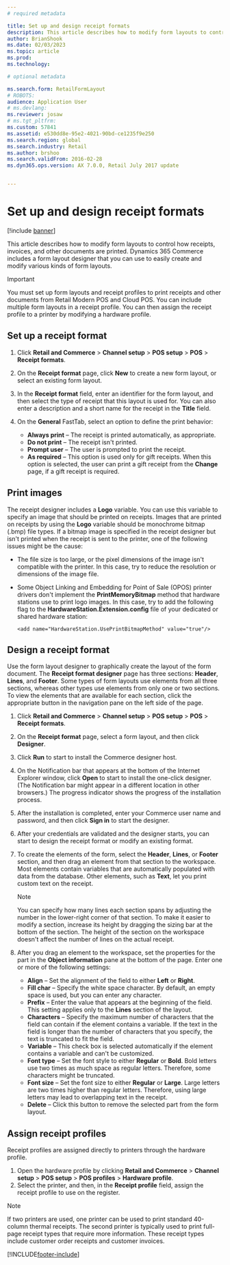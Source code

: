 ```yaml
---
# required metadata

title: Set up and design receipt formats
description: This article describes how to modify form layouts to control how receipts, invoices, and other documents are printed. Dynamics 365 Commerce includes a form layout designer that you can use to easily create and modify various kinds of form layouts.
author: BrianShook
ms.date: 02/03/2023
ms.topic: article
ms.prod: 
ms.technology: 

# optional metadata

ms.search.form: RetailFormLayout
# ROBOTS: 
audience: Application User
# ms.devlang: 
ms.reviewer: josaw
# ms.tgt_pltfrm: 
ms.custom: 57841
ms.assetid: e530dd8e-95e2-4021-90bd-ce1235f9e250
ms.search.region: global
ms.search.industry: Retail
ms.author: brshoo
ms.search.validFrom: 2016-02-28
ms.dyn365.ops.version: AX 7.0.0, Retail July 2017 update


---
```


# Set up and design receipt formats

[!include [banner](includes/banner.md)]

This article describes how to modify form layouts to control how receipts, invoices, and other documents are printed. Dynamics 365  Commerce includes a form layout designer that you can use to easily create and modify various kinds of form layouts.

> [!IMPORTANT]
> You must set up form layouts and receipt profiles to print receipts and other documents from Retail Modern POS and Cloud POS. You can include multiple form layouts in a receipt profile. You can then assign the receipt profile to a printer by modifying a hardware profile.

## Set up a receipt format

1. Click **Retail and Commerce** &gt; **Channel setup** &gt; **POS setup** &gt; **POS** &gt; **Receipt formats**.
2. On the **Receipt format** page, click **New** to create a new form layout, or select an existing form layout.
3. In the **Receipt format** field, enter an identifier for the form layout, and then select the type of receipt that this layout is used for. You can also enter a description and a short name for the receipt in the **Title** field.
4. On the **General** FastTab, select an option to define the print behavior:

    - **Always print** – The receipt is printed automatically, as appropriate.
    - **Do not print** – The receipt isn't printed.
    - **Prompt user** – The user is prompted to print the receipt.
    - **As required** – This option is used only for gift receipts. When this option is selected, the user can print a gift receipt from the **Change** page, if a gift receipt is required.

## Print images

The receipt designer includes a **Logo** variable. You can use this variable to specify an image that should be printed on receipts. Images that are printed on receipts by using the **Logo** variable should be monochrome bitmap (.bmp) file types. If a bitmap image is specified in the receipt designer but isn't printed when the receipt is sent to the printer, one of the following issues might be the cause:

- The file size is too large, or the pixel dimensions of the image isn't compatible with the printer. In this case, try to reduce the resolution or dimensions of the image file.
- Some Object Linking and Embedding for Point of Sale (OPOS) printer drivers don't implement the **PrintMemoryBitmap** method that hardware stations use to print logo images. In this case, try to add the following flag to the **HardwareStation.Extension.config** file of your dedicated or shared hardware station:

    `<add name="HardwareStation.UsePrintBitmapMethod" value="true"/>`

## Design a receipt format

Use the form layout designer to graphically create the layout of the form document. The **Receipt format designer** page has three sections: **Header**, **Lines**, and **Footer**. Some types of form layouts use elements from all three sections, whereas other types use elements from only one or two sections. To view the elements that are available for each section, click the appropriate button in the navigation pane on the left side of the page.

1. Click **Retail and Commerce** &gt; **Channel setup** &gt; **POS setup** &gt; **POS** &gt; **Receipt formats**.
2. On the **Receipt format** page, select a form layout, and then click **Designer**.
3. Click **Run** to start to install the Commerce designer host.
4. On the Notification bar that appears at the bottom of the Internet Explorer window, click **Open** to start to install the one-click designer. (The Notification bar might appear in a different location in other browsers.) The progress indicator shows the progress of the installation process.
5. After the installation is completed, enter your Commerce user name and password, and then click **Sign in** to start the designer.
6. After your credentials are validated and the designer starts, you can start to design the receipt format or modify an existing format.
7. To create the elements of the form, select the **Header**, **Lines**, or **Footer** section, and then drag an element from that section to the workspace. Most elements contain variables that are automatically populated with data from the database. Other elements, such as **Text**, let you print custom text on the receipt.

    > [!NOTE]
    > You can specify how many lines each section spans by adjusting the number in the lower-right corner of that section. To make it easier to modify a section, increase its height by dragging the sizing bar at the bottom of the section. The height of the section on the workspace doesn't affect the number of lines on the actual receipt.

8. After you drag an element to the workspace, set the properties for the part in the **Object information** pane at the bottom of the page. Enter one or more of the following settings:

    - **Align** – Set the alignment of the field to either **Left** or **Right**.
    - **Fill char** – Specify the white space character. By default, an empty space is used, but you can enter any character.
    - **Prefix** – Enter the value that appears at the beginning of the field. This setting applies only to the **Lines** section of the layout.
    - **Characters** – Specify the maximum number of characters that the field can contain if the element contains a variable. If the text in the field is longer than the number of characters that you specify, the text is truncated to fit the field.
    - **Variable** – This check box is selected automatically if the element contains a variable and can't be customized.
    - **Font type** – Set the font style to either **Regular** or **Bold**. Bold letters use two times as much space as regular letters. Therefore, some characters might be truncated.
    - **Font size** – Set the font size to either **Regular** or **Large**. Large letters are two times higher than regular letters. Therefore, using large letters may lead to overlapping text in the receipt.
    - **Delete** – Click this button to remove the selected part from the form layout.

## Assign receipt profiles

Receipt profiles are assigned directly to printers through the hardware profile.

1. Open the hardware profile by clicking **Retail and Commerce** &gt; **Channel setup** &gt; **POS setup** &gt; **POS profiles** &gt; **Hardware profile**.
2. Select the printer, and then, in the **Receipt profile** field, assign the receipt profile to use on the register.

> [!NOTE]
> If two printers are used, one printer can be used to print standard 40-column thermal receipts. The second printer is typically used to print full-page receipt types that require more information. These receipt types include customer order receipts and customer invoices.


[!INCLUDE[footer-include](../includes/footer-banner.md)]
